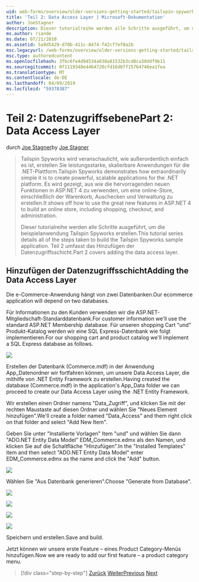```yaml
---
uid: web-forms/overview/older-versions-getting-started/tailspin-spyworks/tailspin-spyworks-part-2
title: 'Teil 2: Data Access Layer | Microsoft-Dokumentation'
author: JoeStagner
description: Dieser tutorialreihe werden alle Schritte ausgeführt, um die beispielanwendung Tailspin Spyworks erstellen. Teil 2 umfasst das Hinzufügen der Datenzugriffsschicht.
ms.author: riande
ms.date: 07/21/2010
ms.assetid: 5a9d5429-d70b-411c-8474-f42cf7ef8a2b
msc.legacyurl: /web-forms/overview/older-versions-getting-started/tailspin-spyworks/tailspin-spyworks-part-2
msc.type: authoredcontent
ms.openlocfilehash: 3fbc6fe4d94534a038a81532b3cd8ca30ddf9b11
ms.sourcegitcommit: 0f1119340e4464720cfd16d0ff15764746ea1fea
ms.translationtype: MT
ms.contentlocale: de-DE
ms.lasthandoff: 04/09/2019
ms.locfileid: "59378387"
---
```

# <a name="part-2-data-access-layer"></a><span data-ttu-id="5bf34-104">Teil 2: Datenzugriffsebene</span><span class="sxs-lookup"><span data-stu-id="5bf34-104">Part 2: Data Access Layer</span></span>

<span data-ttu-id="5bf34-105">durch [Joe Stagner](https://github.com/JoeStagner)</span><span class="sxs-lookup"><span data-stu-id="5bf34-105">by [Joe Stagner](https://github.com/JoeStagner)</span></span>

> <span data-ttu-id="5bf34-106">Tailspin Spyworks wird veranschaulicht, wie außerordentlich einfach es ist, erstellen Sie leistungsstarke, skalierbare Anwendungen für die .NET-Plattform.</span><span class="sxs-lookup"><span data-stu-id="5bf34-106">Tailspin Spyworks demonstrates how extraordinarily simple it is to create powerful, scalable applications for the .NET platform.</span></span> <span data-ttu-id="5bf34-107">Es wird gezeigt, aus wie die hervorragenden neuen Funktionen in ASP.NET 4 zu verwenden, um eine online-Store, einschließlich der Warenkorb, Auschecken und Verwaltung zu erstellen.</span><span class="sxs-lookup"><span data-stu-id="5bf34-107">It shows off how to use the great new features in ASP.NET 4 to build an online store, including shopping, checkout, and administration.</span></span>
> 
> <span data-ttu-id="5bf34-108">Dieser tutorialreihe werden alle Schritte ausgeführt, um die beispielanwendung Tailspin Spyworks erstellen.</span><span class="sxs-lookup"><span data-stu-id="5bf34-108">This tutorial series details all of the steps taken to build the Tailspin Spyworks sample application.</span></span> <span data-ttu-id="5bf34-109">Teil 2 umfasst das Hinzufügen der Datenzugriffsschicht.</span><span class="sxs-lookup"><span data-stu-id="5bf34-109">Part 2 covers adding the data access layer.</span></span>


## <a id="_Toc260221668"></a>  <span data-ttu-id="5bf34-110">Hinzufügen der Datenzugriffsschicht</span><span class="sxs-lookup"><span data-stu-id="5bf34-110">Adding the Data Access Layer</span></span>

<span data-ttu-id="5bf34-111">Die e-Commerce-Anwendung hängt von zwei Datenbanken.</span><span class="sxs-lookup"><span data-stu-id="5bf34-111">Our ecommerce application will depend on two databases.</span></span>

<span data-ttu-id="5bf34-112">Für Informationen zu den Kunden verwenden wir die ASP.NET-Mitgliedschaft-Standarddatenbank.</span><span class="sxs-lookup"><span data-stu-id="5bf34-112">For customer information we'll use the standard ASP.NET Membership database.</span></span> <span data-ttu-id="5bf34-113">Für unseren shopping Cart "und" Produkt-Katalog werden wir eine SQL Express-Datenbank wie folgt implementieren.</span><span class="sxs-lookup"><span data-stu-id="5bf34-113">For our shopping cart and product catalog we'll implement a SQL Express database as follows.</span></span>

![](tailspin-spyworks-part-2/_static/image1.jpg)

<span data-ttu-id="5bf34-114">Erstellen der Datenbank (Commerce.mdf) in der Anwendung App\_Datenordner wir fortfahren können, um unsere Data Access Layer, die mithilfe von .NET Entity Framework zu erstellen.</span><span class="sxs-lookup"><span data-stu-id="5bf34-114">Having created the database (Commerce.mdf) in the application's App\_Data folder we can proceed to create our Data Access Layer using the .NET Entity Framework.</span></span>

<span data-ttu-id="5bf34-115">Wir erstellen einen Ordner namens "Data\_Zugriff", und klicken Sie mit der rechten Maustaste auf diesen Ordner und wählen Sie "Neues Element hinzufügen".</span><span class="sxs-lookup"><span data-stu-id="5bf34-115">We'll create a folder named "Data\_Access" and them right click on that folder and select "Add New Item".</span></span>

<span data-ttu-id="5bf34-116">Geben Sie unter "Installierte Vorlagen" Item "und" und wählen Sie dann "ADO.NET Entity Data Model" EDM\_Commerce.edmx als den Namen, und klicken Sie auf die Schaltfläche "Hinzufügen".</span><span class="sxs-lookup"><span data-stu-id="5bf34-116">In the "Installed Templates" item and then select "ADO.NET Entity Data Model" enter EDM\_Commerce.edmx as the name and click the "Add" button.</span></span>

![](tailspin-spyworks-part-2/_static/image2.jpg)

<span data-ttu-id="5bf34-117">Wählen Sie "Aus Datenbank generieren".</span><span class="sxs-lookup"><span data-stu-id="5bf34-117">Choose "Generate from Database".</span></span>

![](tailspin-spyworks-part-2/_static/image1.png)

![](tailspin-spyworks-part-2/_static/image2.png)

![](tailspin-spyworks-part-2/_static/image3.png)

![](tailspin-spyworks-part-2/_static/image3.jpg)

<span data-ttu-id="5bf34-118">Speichern und erstellen.</span><span class="sxs-lookup"><span data-stu-id="5bf34-118">Save and build.</span></span>

<span data-ttu-id="5bf34-119">Jetzt können wir unsere erste Feature – eines Product Category-Menüs hinzufügen.</span><span class="sxs-lookup"><span data-stu-id="5bf34-119">Now we are ready to add our first feature – a product category menu.</span></span>

> [!div class="step-by-step"]
> <span data-ttu-id="5bf34-120">[Zurück](tailspin-spyworks-part-1.md)
> [Weiter](tailspin-spyworks-part-3.md)</span><span class="sxs-lookup"><span data-stu-id="5bf34-120">[Previous](tailspin-spyworks-part-1.md)
[Next](tailspin-spyworks-part-3.md)</span></span>
